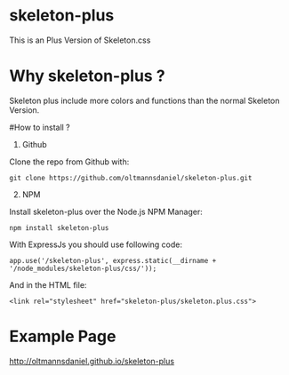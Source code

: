 # skeleton-plus
This is an Plus Version of Skeleton.css


# Why skeleton-plus ?
Skeleton plus include more colors and functions than the normal Skeleton Version.


#How to install ?

1. Github

Clone the repo from Github with:

`git clone https://github.com/oltmannsdaniel/skeleton-plus.git`

2. NPM

Install skeleton-plus over the Node.js NPM Manager:

`npm install skeleton-plus`

With ExpressJs you should use following code:

`app.use('/skeleton-plus', express.static(__dirname + '/node_modules/skeleton-plus/css/'));`

And in the HTML file:

`<link rel="stylesheet" href="skeleton-plus/skeleton.plus.css">`


# Example Page
http://oltmannsdaniel.github.io/skeleton-plus
